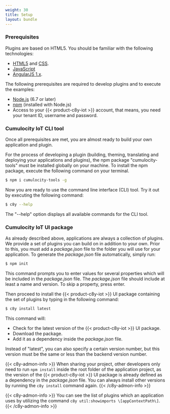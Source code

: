 ```yaml
---
weight: 30
title: Setup
layout: bundle
---
```


<a name="prerequisites"></a>
### Prerequisites

Plugins are based on HTML5. You should be familiar with the following technologies:

* [HTML5](https://developer.mozilla.org/en-US/docs/Web/Guide/HTML/HTML5) and [CSS](https://developer.mozilla.org/en-US/docs/Web/CSS).
* [JavaScript](https://developer.mozilla.org/en-US/docs/Web/JavaScript)
* [AngularJS 1.x](https://angularjs.org/).


The following prerequisites are required to develop plugins and to execute the examples:

* [Node.js](http://nodejs.org/) (6.7 or later)
* [npm](https://www.npmjs.com/) (installed with Node.js)
* Access to your {{< product-c8y-iot >}} account, that means, you need your tenant ID, username and password.

<a name="cli-tool"></a>
### Cumulocity IoT CLI tool

Once all prerequisites are met, you are almost ready to build your own application and plugin.

For the process of developing a plugin (building, theming, translating and deploying your applications and plugins), the npm package "cumulocity-tools" must be installed globally on your machine. To install the npm package, execute the following command on your terminal.

```bash
$ npm i cumulocity-tools -g
```

Now you are ready to use the command line interface (CLI) tool. Try it out by executing the following command:

```bash
$ c8y --help
```

The "--help" option displays all available commands for the CLI tool.

<a name="ui-package"></a>
### Cumulocity IoT UI package

As already described above, applications are always a collection of plugins. We provide a set of plugins you can build on in addition to your own. Prior to this, you must add a *package.json* file to the folder you will use for your application. To generate the *package.json* file automatically, simply run:

```bash
$ npm init
```

This command prompts you to enter values for several properties which will be included in the *package.json* file. The *package.json* file should include at least a name and version. To skip a property, press enter.

Then proceed to install the {{< product-c8y-iot >}} UI package containing the set of plugins by typing in the following command:

```bash
$ c8y install latest
```

This command will:

- Check for the latest version of the {{< product-c8y-iot >}} UI package.
- Download the package.
- Add it as a dependency inside the *package.json* file.

Instead of "latest", you can also specify a certain version number, but this version must be the same or less than the backend version number.

{{< c8y-admon-info >}}
When sharing your project, other developers only need to run  `npm install` inside the root folder of the application project, as the version of the {{< product-c8y-iot >}} UI package is already defined as a dependency in the *package.json* file. You can always install other versions by running the `c8y install` command again.
{{< /c8y-admon-info >}}

{{< c8y-admon-info >}}
You can see the list of plugins which an application uses by utilizing the command `c8y util:showimports \[appContextPath\]`.
{{< /c8y-admon-info >}}
